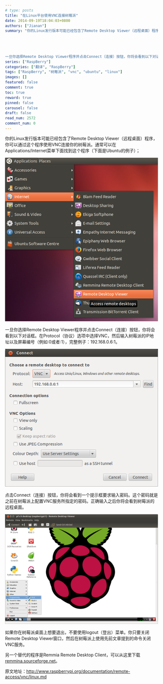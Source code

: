 ```yaml
---
# type: posts 
title: "在Linux平台使用VNC连接树莓派"
date: 2014-09-19T18:04:03+0800
authors: ["Jianan"]
summary: "你的Linux发行版本可能已经包含了Remote Desktop Viewer（远程桌面）程序，你可以通过这个程序使用VNC连接你的树莓派。通常可以在Applications/Internet菜单下面找到这个程序（下面是Ubuntu的例子）；




一旦你选择Remote Desktop Viewer程序并点击Connect（连接）按钮，你将会看到以下对话框。在Protocol（协议）"
series: ["RaspBerry"]
categories: ["翻译", "RaspBerry"]
tags: ["RaspBerry", "树莓派", "vnc", "ubuntu", "linux"]
images: []
featured: false
comment: true
toc: true
reward: true
pinned: false
carousel: false
draft: false
read_num: 2572
comment_num: 0
---
```


你的Linux发行版本可能已经包含了Remote Desktop
Viewer（远程桌面）程序，你可以通过这个程序使用VNC连接你的树莓派。通常可以在Applications/Internet菜单下面找到这个程序（下面是Ubuntu的例子）；

  
![](cfd9ec8e9517ffad8e35bfb0bb977b66.png)  

  
一旦你选择Remote Desktop
Viewer程序并点击Connect（连接）按钮，你将会看到以下对话框。在Protocol（协议）选项中选择VNC，然后输入树莓派的IP地址以及屏幕编号（例如:0或者:1），完整例子：192.168.0.6:1。

  
![](10b52d9418712121f982b0d0cd69bae4.png)  

  
点击Connect（连接）按钮，你将会看到一个提示框要求输入密码。这个密码就是之前在树莓派上配置VNC服务所指定的密码。正确输入之后你将会看到树莓派的远程桌面。

  
![](d4bf4f43b9b0c780b0adaf887de500d8.png)  

  
如果你在树莓派桌面上想要退出，不要使用logout（登出）菜单。你只要关闭Remote Desktop
Viewer窗口，然后在树莓派上使用先前文章提到的命令关闭VNC服务。

  
另一个替代的程序是Remmia Remote Desktop
Client，可以从这里下载[remmina.sourceforge.net](http://remmina.sourceforge.net/)。

  

  

原文地址：<http://www.raspberrypi.org/documentation/remote-access/vnc/linux.md>

[  
](http://www.raspberrypi.org/documentation/remote-access/vnc/linux.md)

